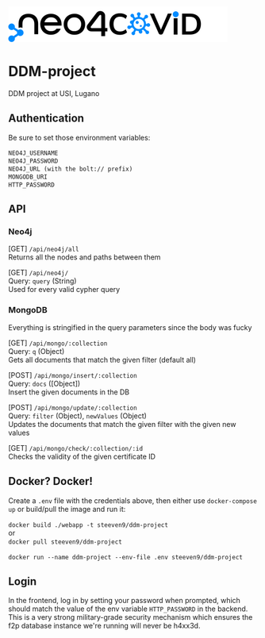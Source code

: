 [![Logo](webapp/public/img/logo_dark.svg)]()

# DDM-project
DDM project at USI, Lugano

## Authentication

Be sure to set those environment variables:

```
NEO4J_USERNAME
NEO4J_PASSWORD
NEO4J_URL (with the bolt:// prefix)
MONGODB_URI
HTTP_PASSWORD
```

## API

### Neo4j

[GET] `/api/neo4j/all`\
Returns all the nodes and paths between them 

[GET] `/api/neo4j/`\
Query: `query` (String)\
Used for every valid cypher query 

### MongoDB

Everything is stringified in the query parameters since the body was fucky

[GET] `/api/mongo/:collection`\
Query: `q` (Object)\
Gets all documents that match the given filter (default all)

[POST] `/api/mongo/insert/:collection`\
Query: `docs` ([Object])\
Insert the given documents in the DB

[POST] `/api/mongo/update/:collection`\
Query: `filter` (Object), `newValues` (Object)\
Updates the documents that match the given filter with
the given new values

[GET] `/api/mongo/check/:collection/:id`\
Checks the validity of the given certificate ID


## Docker? Docker!

Create a `.env` file with the credentials above, then either use 
`docker-compose up` or build/pull the image and run it:

`docker build ./webapp -t steeven9/ddm-project`\
or\
`docker pull steeven9/ddm-project`

`docker run --name ddm-project --env-file .env steeven9/ddm-project`


## Login

In the frontend, log in by setting your password when prompted, which should
match the value of the env variable `HTTP_PASSWORD` in the backend.
This is a very strong military-grade security mechanism which ensures the
f2p database instance we're running will never be h4xx3d.
